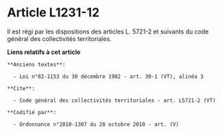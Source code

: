 # Article L1231-12

Il est régi par les dispositions des articles L. 5721-2 et suivants du code général des collectivités territoriales.

**Liens relatifs à cet article**

	**Anciens textes**:

	  - Loi n°82-1153 du 30 décembre 1982 - art. 30-1 (VT), alinéa 3

	**Cite**:

	  - Code général des collectivités territoriales - art. L5721-2 (VT)

	**Codifié par**:

	  - Ordonnance n°2010-1307 du 28 octobre 2010 - art. (V)
